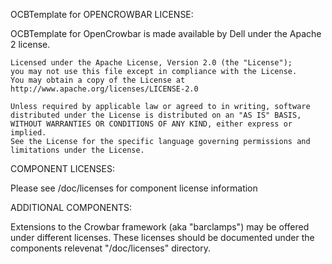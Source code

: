 OCBTemplate for OPENCROWBAR LICENSE:

OCBTemplate for OpenCrowbar is made available by Dell under the Apache 2 license.

    Licensed under the Apache License, Version 2.0 (the "License");
    you may not use this file except in compliance with the License.
    You may obtain a copy of the License at http://www.apache.org/licenses/LICENSE-2.0    
    
    Unless required by applicable law or agreed to in writing, software
    distributed under the License is distributed on an "AS IS" BASIS,
    WITHOUT WARRANTIES OR CONDITIONS OF ANY KIND, either express or implied.
    See the License for the specific language governing permissions and
    limitations under the License.

COMPONENT LICENSES:

Please see /doc/licenses for component license information

ADDITIONAL COMPONENTS:

Extensions to the Crowbar framework (aka "barclamps") may be offered under different licenses.  These licenses should be documented under the components relevenat "/doc/licenses" directory.